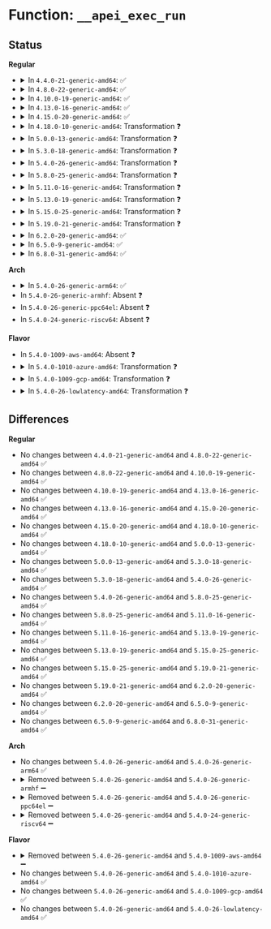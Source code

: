 # Function: <code>__apei_exec_run</code>

## Status
<b>Regular</b>
<ul>
<li>
<details>
<summary>In <code>4.4.0-21-generic-amd64</code>: ✅</summary>

```c
int __apei_exec_run(struct apei_exec_context * ctx, u8 action, bool optional)
```

```json
{
  "name": "__apei_exec_run",
  "collision_type": "Unique Global",
  "inline_type": "No",
  "funcs": [
    {
      "addr": 18446744071583771440,
      "name": "__apei_exec_run",
      "external": true,
      "loc": "drivers/acpi/apei/apei-base.c:156",
      "file": "drivers/acpi/apei/apei-base.c",
      "inline": "seen, unknown",
      "caller_inline": [],
      "caller_func": [
        "drivers/acpi/apei/erst.c:erst_get_record_count",
        "drivers/acpi/apei/erst.c:erst_get_record_id_next",
        "drivers/acpi/apei/erst.c:erst_read",
        "drivers/acpi/apei/erst.c:erst_read",
        "drivers/acpi/apei/erst.c:erst_read",
        "drivers/acpi/apei/erst.c:erst_read",
        "drivers/acpi/apei/erst.c:erst_read",
        "drivers/acpi/apei/erst.c:erst_read",
        "drivers/acpi/apei/erst.c:erst_read",
        "drivers/acpi/apei/erst.c:erst_write",
        "drivers/acpi/apei/erst.c:erst_write",
        "drivers/acpi/apei/erst.c:erst_write",
        "drivers/acpi/apei/erst.c:erst_write",
        "drivers/acpi/apei/erst.c:erst_write",
        "drivers/acpi/apei/erst.c:erst_write"
      ]
    }
  ],
  "symbols": [
    {
      "addr": 18446744071583771440,
      "name": "__apei_exec_run",
      "section": ".text",
      "bind": "STB_GLOBAL",
      "size": 215
    }
  ]
}
```
</details>
</li>
<li>
<details>
<summary>In <code>4.8.0-22-generic-amd64</code>: ✅</summary>

```c
int __apei_exec_run(struct apei_exec_context * ctx, u8 action, bool optional)
```

```json
{
  "name": "__apei_exec_run",
  "collision_type": "Unique Global",
  "inline_type": "No",
  "funcs": [
    {
      "addr": 18446744071584097360,
      "name": "__apei_exec_run",
      "external": true,
      "loc": "drivers/acpi/apei/apei-base.c:156",
      "file": "drivers/acpi/apei/apei-base.c",
      "inline": "seen, unknown",
      "caller_inline": [],
      "caller_func": [
        "drivers/acpi/apei/erst.c:erst_read",
        "drivers/acpi/apei/erst.c:erst_read",
        "drivers/acpi/apei/erst.c:erst_read",
        "drivers/acpi/apei/erst.c:erst_read",
        "drivers/acpi/apei/erst.c:erst_read",
        "drivers/acpi/apei/erst.c:erst_read",
        "drivers/acpi/apei/erst.c:erst_read",
        "drivers/acpi/apei/erst.c:erst_write",
        "drivers/acpi/apei/erst.c:erst_write",
        "drivers/acpi/apei/erst.c:erst_write",
        "drivers/acpi/apei/erst.c:erst_write",
        "drivers/acpi/apei/erst.c:erst_write",
        "drivers/acpi/apei/erst.c:erst_write",
        "drivers/acpi/apei/erst.c:erst_get_record_id_next",
        "drivers/acpi/apei/erst.c:erst_get_record_count"
      ]
    }
  ],
  "symbols": [
    {
      "addr": 18446744071584097360,
      "name": "__apei_exec_run",
      "section": ".text",
      "bind": "STB_GLOBAL",
      "size": 215
    }
  ]
}
```
</details>
</li>
<li>
<details>
<summary>In <code>4.10.0-19-generic-amd64</code>: ✅</summary>

```c
int __apei_exec_run(struct apei_exec_context * ctx, u8 action, bool optional)
```

```json
{
  "name": "__apei_exec_run",
  "collision_type": "Unique Global",
  "inline_type": "No",
  "funcs": [
    {
      "addr": 18446744071584245296,
      "name": "__apei_exec_run",
      "external": true,
      "loc": "drivers/acpi/apei/apei-base.c:156",
      "file": "drivers/acpi/apei/apei-base.c",
      "inline": "seen, unknown",
      "caller_inline": [],
      "caller_func": [
        "drivers/acpi/apei/erst.c:erst_read",
        "drivers/acpi/apei/erst.c:erst_read",
        "drivers/acpi/apei/erst.c:erst_read",
        "drivers/acpi/apei/erst.c:erst_read",
        "drivers/acpi/apei/erst.c:erst_read",
        "drivers/acpi/apei/erst.c:erst_read",
        "drivers/acpi/apei/erst.c:erst_read",
        "drivers/acpi/apei/erst.c:erst_write",
        "drivers/acpi/apei/erst.c:erst_write",
        "drivers/acpi/apei/erst.c:erst_write",
        "drivers/acpi/apei/erst.c:erst_write",
        "drivers/acpi/apei/erst.c:erst_write",
        "drivers/acpi/apei/erst.c:erst_write",
        "drivers/acpi/apei/erst.c:erst_get_record_id_next",
        "drivers/acpi/apei/erst.c:erst_get_record_count"
      ]
    }
  ],
  "symbols": [
    {
      "addr": 18446744071584245296,
      "name": "__apei_exec_run",
      "section": ".text",
      "bind": "STB_GLOBAL",
      "size": 227
    }
  ]
}
```
</details>
</li>
<li>
<details>
<summary>In <code>4.13.0-16-generic-amd64</code>: ✅</summary>

```c
int __apei_exec_run(struct apei_exec_context * ctx, u8 action, bool optional)
```

```json
{
  "name": "__apei_exec_run",
  "collision_type": "Unique Global",
  "inline_type": "No",
  "funcs": [
    {
      "addr": 18446744071584322912,
      "name": "__apei_exec_run",
      "external": true,
      "loc": "drivers/acpi/apei/apei-base.c:156",
      "file": "drivers/acpi/apei/apei-base.c",
      "inline": "seen, unknown",
      "caller_inline": [],
      "caller_func": [
        "drivers/acpi/apei/erst.c:erst_read",
        "drivers/acpi/apei/erst.c:erst_read",
        "drivers/acpi/apei/erst.c:erst_read",
        "drivers/acpi/apei/erst.c:erst_read",
        "drivers/acpi/apei/erst.c:erst_read",
        "drivers/acpi/apei/erst.c:erst_read",
        "drivers/acpi/apei/erst.c:erst_read",
        "drivers/acpi/apei/erst.c:erst_write",
        "drivers/acpi/apei/erst.c:erst_write",
        "drivers/acpi/apei/erst.c:erst_write",
        "drivers/acpi/apei/erst.c:erst_write",
        "drivers/acpi/apei/erst.c:erst_write",
        "drivers/acpi/apei/erst.c:erst_write",
        "drivers/acpi/apei/erst.c:erst_get_record_id_next",
        "drivers/acpi/apei/erst.c:erst_get_record_count"
      ]
    }
  ],
  "symbols": [
    {
      "addr": 18446744071584322912,
      "name": "__apei_exec_run",
      "section": ".text",
      "bind": "STB_GLOBAL",
      "size": 196
    }
  ]
}
```
</details>
</li>
<li>
<details>
<summary>In <code>4.15.0-20-generic-amd64</code>: ✅</summary>

```c
int __apei_exec_run(struct apei_exec_context * ctx, u8 action, bool optional)
```

```json
{
  "name": "__apei_exec_run",
  "collision_type": "Unique Global",
  "inline_type": "No",
  "funcs": [
    {
      "addr": 18446744071584727232,
      "name": "__apei_exec_run",
      "external": true,
      "loc": "drivers/acpi/apei/apei-base.c:156",
      "file": "drivers/acpi/apei/apei-base.c",
      "inline": "seen, unknown",
      "caller_inline": [],
      "caller_func": [
        "drivers/acpi/apei/erst.c:erst_read",
        "drivers/acpi/apei/erst.c:erst_read",
        "drivers/acpi/apei/erst.c:erst_read",
        "drivers/acpi/apei/erst.c:erst_read",
        "drivers/acpi/apei/erst.c:erst_read",
        "drivers/acpi/apei/erst.c:erst_read",
        "drivers/acpi/apei/erst.c:erst_read",
        "drivers/acpi/apei/erst.c:erst_write",
        "drivers/acpi/apei/erst.c:erst_write",
        "drivers/acpi/apei/erst.c:erst_write",
        "drivers/acpi/apei/erst.c:erst_write",
        "drivers/acpi/apei/erst.c:erst_write",
        "drivers/acpi/apei/erst.c:erst_write",
        "drivers/acpi/apei/erst.c:erst_get_record_id_next",
        "drivers/acpi/apei/erst.c:erst_get_record_count"
      ]
    }
  ],
  "symbols": [
    {
      "addr": 18446744071584727232,
      "name": "__apei_exec_run",
      "section": ".text",
      "bind": "STB_GLOBAL",
      "size": 199
    }
  ]
}
```
</details>
</li>
<li>
<details>
<summary>In <code>4.18.0-10-generic-amd64</code>: Transformation ❓</summary>

```c
int __apei_exec_run(struct apei_exec_context * ctx, u8 action, bool optional)
```

```json
{
  "name": "__apei_exec_run",
  "collision_type": "Unique Global",
  "inline_type": "No",
  "funcs": [
    {
      "addr": 0,
      "name": "__apei_exec_run",
      "external": true,
      "loc": "drivers/acpi/apei/apei-base.c:156",
      "file": "drivers/acpi/apei/apei-base.c",
      "inline": "seen, unknown",
      "caller_inline": [],
      "caller_func": [
        "drivers/acpi/apei/erst.c:erst_read",
        "drivers/acpi/apei/erst.c:erst_read",
        "drivers/acpi/apei/erst.c:erst_read",
        "drivers/acpi/apei/erst.c:erst_read",
        "drivers/acpi/apei/erst.c:erst_read",
        "drivers/acpi/apei/erst.c:erst_read",
        "drivers/acpi/apei/erst.c:erst_read",
        "drivers/acpi/apei/erst.c:erst_write",
        "drivers/acpi/apei/erst.c:erst_write",
        "drivers/acpi/apei/erst.c:erst_write",
        "drivers/acpi/apei/erst.c:erst_write",
        "drivers/acpi/apei/erst.c:erst_write",
        "drivers/acpi/apei/erst.c:erst_write",
        "drivers/acpi/apei/erst.c:erst_get_record_id_next",
        "drivers/acpi/apei/erst.c:erst_get_record_count"
      ]
    }
  ],
  "symbols": [
    {
      "addr": 18446744071584959806,
      "name": "__apei_exec_run.cold.6",
      "section": ".text",
      "bind": "STB_LOCAL",
      "size": 24
    },
    {
      "addr": 18446744071584955888,
      "name": "__apei_exec_run",
      "section": ".text",
      "bind": "STB_GLOBAL",
      "size": 186
    }
  ]
}
```
</details>
</li>
<li>
<details>
<summary>In <code>5.0.0-13-generic-amd64</code>: Transformation ❓</summary>

```c
int __apei_exec_run(struct apei_exec_context * ctx, u8 action, bool optional)
```

```json
{
  "name": "__apei_exec_run",
  "collision_type": "Unique Global",
  "inline_type": "No",
  "funcs": [
    {
      "addr": 0,
      "name": "__apei_exec_run",
      "external": true,
      "loc": "drivers/acpi/apei/apei-base.c:156",
      "file": "drivers/acpi/apei/apei-base.c",
      "inline": "seen, unknown",
      "caller_inline": [],
      "caller_func": [
        "drivers/acpi/apei/erst.c:erst_read",
        "drivers/acpi/apei/erst.c:erst_read",
        "drivers/acpi/apei/erst.c:erst_read",
        "drivers/acpi/apei/erst.c:erst_read",
        "drivers/acpi/apei/erst.c:erst_read",
        "drivers/acpi/apei/erst.c:erst_read",
        "drivers/acpi/apei/erst.c:erst_read",
        "drivers/acpi/apei/erst.c:erst_write",
        "drivers/acpi/apei/erst.c:erst_write",
        "drivers/acpi/apei/erst.c:erst_write",
        "drivers/acpi/apei/erst.c:erst_write",
        "drivers/acpi/apei/erst.c:erst_write",
        "drivers/acpi/apei/erst.c:erst_write",
        "drivers/acpi/apei/erst.c:erst_get_record_id_next",
        "drivers/acpi/apei/erst.c:erst_get_record_count"
      ]
    }
  ],
  "symbols": [
    {
      "addr": 18446744071585064174,
      "name": "__apei_exec_run.cold.6",
      "section": ".text",
      "bind": "STB_LOCAL",
      "size": 24
    },
    {
      "addr": 18446744071585060256,
      "name": "__apei_exec_run",
      "section": ".text",
      "bind": "STB_GLOBAL",
      "size": 186
    }
  ]
}
```
</details>
</li>
<li>
<details>
<summary>In <code>5.3.0-18-generic-amd64</code>: Transformation ❓</summary>

```c
int __apei_exec_run(struct apei_exec_context * ctx, u8 action, bool optional)
```

```json
{
  "name": "__apei_exec_run",
  "collision_type": "Unique Global",
  "inline_type": "No",
  "funcs": [
    {
      "addr": 0,
      "name": "__apei_exec_run",
      "external": true,
      "loc": "drivers/acpi/apei/apei-base.c:148",
      "file": "drivers/acpi/apei/apei-base.c",
      "inline": "seen, unknown",
      "caller_inline": [],
      "caller_func": [
        "drivers/acpi/apei/erst.c:erst_read",
        "drivers/acpi/apei/erst.c:erst_read",
        "drivers/acpi/apei/erst.c:erst_read",
        "drivers/acpi/apei/erst.c:erst_read",
        "drivers/acpi/apei/erst.c:erst_read",
        "drivers/acpi/apei/erst.c:erst_read",
        "drivers/acpi/apei/erst.c:erst_read",
        "drivers/acpi/apei/erst.c:erst_write",
        "drivers/acpi/apei/erst.c:erst_write",
        "drivers/acpi/apei/erst.c:erst_write",
        "drivers/acpi/apei/erst.c:erst_write",
        "drivers/acpi/apei/erst.c:erst_write",
        "drivers/acpi/apei/erst.c:erst_write",
        "drivers/acpi/apei/erst.c:erst_get_record_id_next",
        "drivers/acpi/apei/erst.c:erst_get_record_count"
      ]
    }
  ],
  "symbols": [
    {
      "addr": 18446744071585268350,
      "name": "__apei_exec_run.cold",
      "section": ".text",
      "bind": "STB_LOCAL",
      "size": 25
    },
    {
      "addr": 18446744071585264464,
      "name": "__apei_exec_run",
      "section": ".text",
      "bind": "STB_GLOBAL",
      "size": 187
    }
  ]
}
```
</details>
</li>
<li>
<details>
<summary>In <code>5.4.0-26-generic-amd64</code>: Transformation ❓</summary>

```c
int __apei_exec_run(struct apei_exec_context * ctx, u8 action, bool optional)
```

```json
{
  "name": "__apei_exec_run",
  "collision_type": "Unique Global",
  "inline_type": "No",
  "funcs": [
    {
      "addr": 0,
      "name": "__apei_exec_run",
      "external": true,
      "loc": "drivers/acpi/apei/apei-base.c:148",
      "file": "drivers/acpi/apei/apei-base.c",
      "inline": "seen, unknown",
      "caller_inline": [],
      "caller_func": [
        "drivers/acpi/apei/erst.c:erst_read",
        "drivers/acpi/apei/erst.c:erst_read",
        "drivers/acpi/apei/erst.c:erst_read",
        "drivers/acpi/apei/erst.c:erst_read",
        "drivers/acpi/apei/erst.c:erst_read",
        "drivers/acpi/apei/erst.c:erst_read",
        "drivers/acpi/apei/erst.c:erst_read",
        "drivers/acpi/apei/erst.c:erst_write",
        "drivers/acpi/apei/erst.c:erst_write",
        "drivers/acpi/apei/erst.c:erst_write",
        "drivers/acpi/apei/erst.c:erst_write",
        "drivers/acpi/apei/erst.c:erst_write",
        "drivers/acpi/apei/erst.c:erst_write",
        "drivers/acpi/apei/erst.c:erst_get_record_id_next",
        "drivers/acpi/apei/erst.c:erst_get_record_count"
      ]
    }
  ],
  "symbols": [
    {
      "addr": 18446744071585406302,
      "name": "__apei_exec_run.cold",
      "section": ".text",
      "bind": "STB_LOCAL",
      "size": 25
    },
    {
      "addr": 18446744071585402416,
      "name": "__apei_exec_run",
      "section": ".text",
      "bind": "STB_GLOBAL",
      "size": 187
    }
  ]
}
```
</details>
</li>
<li>
<details>
<summary>In <code>5.8.0-25-generic-amd64</code>: Transformation ❓</summary>

```c
int __apei_exec_run(struct apei_exec_context * ctx, u8 action, bool optional)
```

```json
{
  "name": "__apei_exec_run",
  "collision_type": "Unique Global",
  "inline_type": "No",
  "funcs": [
    {
      "addr": 0,
      "name": "__apei_exec_run",
      "external": true,
      "loc": "drivers/acpi/apei/apei-base.c:148",
      "file": "drivers/acpi/apei/apei-base.c",
      "inline": "seen, unknown",
      "caller_inline": [],
      "caller_func": [
        "drivers/acpi/apei/erst.c:__erst_clear_from_storage",
        "drivers/acpi/apei/erst.c:__erst_clear_from_storage",
        "drivers/acpi/apei/erst.c:__erst_clear_from_storage",
        "drivers/acpi/apei/erst.c:__erst_clear_from_storage",
        "drivers/acpi/apei/erst.c:__erst_clear_from_storage",
        "drivers/acpi/apei/erst.c:__erst_clear_from_storage",
        "drivers/acpi/apei/erst.c:__erst_record_id_cache_add_one",
        "drivers/acpi/apei/erst.c:erst_get_record_count"
      ]
    }
  ],
  "symbols": [
    {
      "addr": 18446744071586115875,
      "name": "__apei_exec_run.cold",
      "section": ".text",
      "bind": "STB_LOCAL",
      "size": 26
    },
    {
      "addr": 18446744071586111184,
      "name": "__apei_exec_run",
      "section": ".text",
      "bind": "STB_GLOBAL",
      "size": 197
    }
  ]
}
```
</details>
</li>
<li>
<details>
<summary>In <code>5.11.0-16-generic-amd64</code>: Transformation ❓</summary>

```c
int __apei_exec_run(struct apei_exec_context * ctx, u8 action, bool optional)
```

```json
{
  "name": "__apei_exec_run",
  "collision_type": "Unique Global",
  "inline_type": "No",
  "funcs": [
    {
      "addr": 0,
      "name": "__apei_exec_run",
      "external": true,
      "loc": "drivers/acpi/apei/apei-base.c:148",
      "file": "drivers/acpi/apei/apei-base.c",
      "inline": "seen, unknown",
      "caller_inline": [],
      "caller_func": [
        "drivers/acpi/apei/erst.c:__erst_clear_from_storage",
        "drivers/acpi/apei/erst.c:__erst_clear_from_storage",
        "drivers/acpi/apei/erst.c:__erst_clear_from_storage",
        "drivers/acpi/apei/erst.c:__erst_clear_from_storage",
        "drivers/acpi/apei/erst.c:__erst_clear_from_storage",
        "drivers/acpi/apei/erst.c:__erst_clear_from_storage",
        "drivers/acpi/apei/erst.c:__erst_record_id_cache_add_one",
        "drivers/acpi/apei/erst.c:erst_get_record_count"
      ]
    }
  ],
  "symbols": [
    {
      "addr": 18446744071591441202,
      "name": "__apei_exec_run.cold",
      "section": ".text",
      "bind": "STB_LOCAL",
      "size": 26
    },
    {
      "addr": 18446744071586231520,
      "name": "__apei_exec_run",
      "section": ".text",
      "bind": "STB_GLOBAL",
      "size": 197
    }
  ]
}
```
</details>
</li>
<li>
<details>
<summary>In <code>5.13.0-19-generic-amd64</code>: Transformation ❓</summary>

```c
int __apei_exec_run(struct apei_exec_context * ctx, u8 action, bool optional)
```

```json
{
  "name": "__apei_exec_run",
  "collision_type": "Unique Global",
  "inline_type": "No",
  "funcs": [
    {
      "addr": 0,
      "name": "__apei_exec_run",
      "external": true,
      "loc": "drivers/acpi/apei/apei-base.c:148",
      "file": "drivers/acpi/apei/apei-base.c",
      "inline": "seen, unknown",
      "caller_inline": [],
      "caller_func": [
        "drivers/acpi/apei/erst.c:erst_read",
        "drivers/acpi/apei/erst.c:erst_read",
        "drivers/acpi/apei/erst.c:erst_read",
        "drivers/acpi/apei/erst.c:erst_read",
        "drivers/acpi/apei/erst.c:erst_read",
        "drivers/acpi/apei/erst.c:erst_read",
        "drivers/acpi/apei/erst.c:erst_read",
        "drivers/acpi/apei/erst.c:erst_write",
        "drivers/acpi/apei/erst.c:erst_write",
        "drivers/acpi/apei/erst.c:erst_write",
        "drivers/acpi/apei/erst.c:erst_write",
        "drivers/acpi/apei/erst.c:erst_write",
        "drivers/acpi/apei/erst.c:erst_write",
        "drivers/acpi/apei/erst.c:__erst_record_id_cache_add_one",
        "drivers/acpi/apei/erst.c:erst_get_record_count"
      ]
    }
  ],
  "symbols": [
    {
      "addr": 18446744071591382308,
      "name": "__apei_exec_run.cold",
      "section": ".text",
      "bind": "STB_LOCAL",
      "size": 25
    },
    {
      "addr": 18446744071586106160,
      "name": "__apei_exec_run",
      "section": ".text",
      "bind": "STB_GLOBAL",
      "size": 187
    }
  ]
}
```
</details>
</li>
<li>
<details>
<summary>In <code>5.15.0-25-generic-amd64</code>: Transformation ❓</summary>

```c
int __apei_exec_run(struct apei_exec_context * ctx, u8 action, bool optional)
```

```json
{
  "name": "__apei_exec_run",
  "collision_type": "Unique Global",
  "inline_type": "No",
  "funcs": [
    {
      "addr": 0,
      "name": "__apei_exec_run",
      "external": true,
      "loc": "drivers/acpi/apei/apei-base.c:148",
      "file": "drivers/acpi/apei/apei-base.c",
      "inline": "seen, unknown",
      "caller_inline": [],
      "caller_func": [
        "drivers/acpi/apei/erst.c:erst_read",
        "drivers/acpi/apei/erst.c:erst_read",
        "drivers/acpi/apei/erst.c:erst_read",
        "drivers/acpi/apei/erst.c:erst_read",
        "drivers/acpi/apei/erst.c:erst_read",
        "drivers/acpi/apei/erst.c:erst_read",
        "drivers/acpi/apei/erst.c:erst_read",
        "drivers/acpi/apei/erst.c:erst_write",
        "drivers/acpi/apei/erst.c:erst_write",
        "drivers/acpi/apei/erst.c:erst_write",
        "drivers/acpi/apei/erst.c:erst_write",
        "drivers/acpi/apei/erst.c:erst_write",
        "drivers/acpi/apei/erst.c:erst_write",
        "drivers/acpi/apei/erst.c:__erst_record_id_cache_add_one",
        "drivers/acpi/apei/erst.c:erst_get_record_count"
      ]
    }
  ],
  "symbols": [
    {
      "addr": 18446744071592419454,
      "name": "__apei_exec_run.cold",
      "section": ".text",
      "bind": "STB_LOCAL",
      "size": 25
    },
    {
      "addr": 18446744071586606192,
      "name": "__apei_exec_run",
      "section": ".text",
      "bind": "STB_GLOBAL",
      "size": 187
    }
  ]
}
```
</details>
</li>
<li>
<details>
<summary>In <code>5.19.0-21-generic-amd64</code>: Transformation ❓</summary>

```c
int __apei_exec_run(struct apei_exec_context * ctx, u8 action, bool optional)
```

```json
{
  "name": "__apei_exec_run",
  "collision_type": "Unique Global",
  "inline_type": "No",
  "funcs": [
    {
      "addr": 0,
      "name": "__apei_exec_run",
      "external": true,
      "loc": "drivers/acpi/apei/apei-base.c:148",
      "file": "drivers/acpi/apei/apei-base.c",
      "inline": "seen, unknown",
      "caller_inline": [],
      "caller_func": [
        "drivers/acpi/apei/erst.c:erst_read",
        "drivers/acpi/apei/erst.c:erst_read",
        "drivers/acpi/apei/erst.c:erst_read",
        "drivers/acpi/apei/erst.c:erst_read",
        "drivers/acpi/apei/erst.c:erst_read",
        "drivers/acpi/apei/erst.c:erst_read",
        "drivers/acpi/apei/erst.c:erst_read",
        "drivers/acpi/apei/erst.c:erst_write",
        "drivers/acpi/apei/erst.c:erst_write",
        "drivers/acpi/apei/erst.c:erst_write",
        "drivers/acpi/apei/erst.c:erst_write",
        "drivers/acpi/apei/erst.c:erst_write",
        "drivers/acpi/apei/erst.c:erst_write",
        "drivers/acpi/apei/erst.c:__erst_record_id_cache_add_one",
        "drivers/acpi/apei/erst.c:erst_get_record_count"
      ]
    }
  ],
  "symbols": [
    {
      "addr": 18446744071594287346,
      "name": "__apei_exec_run.cold",
      "section": ".text",
      "bind": "STB_LOCAL",
      "size": 24
    },
    {
      "addr": 18446744071587869360,
      "name": "__apei_exec_run",
      "section": ".text",
      "bind": "STB_GLOBAL",
      "size": 196
    }
  ]
}
```
</details>
</li>
<li>
<details>
<summary>In <code>6.2.0-20-generic-amd64</code>: ✅</summary>

```c
int __apei_exec_run(struct apei_exec_context * ctx, u8 action, bool optional)
```

```json
{
  "name": "__apei_exec_run",
  "collision_type": "Unique Global",
  "inline_type": "No",
  "funcs": [
    {
      "addr": 18446744071589214448,
      "name": "__apei_exec_run",
      "external": true,
      "loc": "drivers/acpi/apei/apei-base.c:145",
      "file": "drivers/acpi/apei/apei-base.c",
      "inline": "seen, unknown",
      "caller_inline": [],
      "caller_func": [
        "drivers/acpi/apei/erst.c:__erst_read",
        "drivers/acpi/apei/erst.c:__erst_read",
        "drivers/acpi/apei/erst.c:__erst_read",
        "drivers/acpi/apei/erst.c:__erst_read",
        "drivers/acpi/apei/erst.c:__erst_read",
        "drivers/acpi/apei/erst.c:__erst_read",
        "drivers/acpi/apei/erst.c:__erst_read",
        "drivers/acpi/apei/erst.c:erst_write",
        "drivers/acpi/apei/erst.c:erst_write",
        "drivers/acpi/apei/erst.c:erst_write",
        "drivers/acpi/apei/erst.c:erst_write",
        "drivers/acpi/apei/erst.c:erst_write",
        "drivers/acpi/apei/erst.c:erst_write",
        "drivers/acpi/apei/erst.c:__erst_record_id_cache_add_one",
        "drivers/acpi/apei/erst.c:erst_get_record_count"
      ]
    }
  ],
  "symbols": [
    {
      "addr": 18446744071589214448,
      "name": "__apei_exec_run",
      "section": ".text",
      "bind": "STB_GLOBAL",
      "size": 228
    }
  ]
}
```
</details>
</li>
<li>
<details>
<summary>In <code>6.5.0-9-generic-amd64</code>: ✅</summary>

```c
int __apei_exec_run(struct apei_exec_context * ctx, u8 action, bool optional)
```

```json
{
  "name": "__apei_exec_run",
  "collision_type": "Unique Global",
  "inline_type": "No",
  "funcs": [
    {
      "addr": 18446744071589510928,
      "name": "__apei_exec_run",
      "external": true,
      "loc": "drivers/acpi/apei/apei-base.c:145",
      "file": "drivers/acpi/apei/apei-base.c",
      "inline": "seen, unknown",
      "caller_inline": [],
      "caller_func": [
        "drivers/acpi/apei/erst.c:__erst_read",
        "drivers/acpi/apei/erst.c:__erst_read",
        "drivers/acpi/apei/erst.c:__erst_read",
        "drivers/acpi/apei/erst.c:__erst_read",
        "drivers/acpi/apei/erst.c:__erst_read",
        "drivers/acpi/apei/erst.c:__erst_read",
        "drivers/acpi/apei/erst.c:__erst_read",
        "drivers/acpi/apei/erst.c:erst_write",
        "drivers/acpi/apei/erst.c:erst_write",
        "drivers/acpi/apei/erst.c:erst_write",
        "drivers/acpi/apei/erst.c:erst_write",
        "drivers/acpi/apei/erst.c:erst_write",
        "drivers/acpi/apei/erst.c:erst_write",
        "drivers/acpi/apei/erst.c:__erst_record_id_cache_add_one",
        "drivers/acpi/apei/erst.c:erst_get_record_count"
      ]
    }
  ],
  "symbols": [
    {
      "addr": 18446744071589510928,
      "name": "__apei_exec_run",
      "section": ".text",
      "bind": "STB_GLOBAL",
      "size": 235
    }
  ]
}
```
</details>
</li>
<li>
<details>
<summary>In <code>6.8.0-31-generic-amd64</code>: ✅</summary>

```c
int __apei_exec_run(struct apei_exec_context * ctx, u8 action, bool optional)
```

```json
{
  "name": "__apei_exec_run",
  "collision_type": "Unique Global",
  "inline_type": "No",
  "funcs": [
    {
      "addr": 18446744071589818592,
      "name": "__apei_exec_run",
      "external": true,
      "loc": "drivers/acpi/apei/apei-base.c:145",
      "file": "drivers/acpi/apei/apei-base.c",
      "inline": "seen, unknown",
      "caller_inline": [],
      "caller_func": [
        "drivers/acpi/apei/erst.c:__erst_read",
        "drivers/acpi/apei/erst.c:__erst_read",
        "drivers/acpi/apei/erst.c:__erst_read",
        "drivers/acpi/apei/erst.c:__erst_read",
        "drivers/acpi/apei/erst.c:__erst_read",
        "drivers/acpi/apei/erst.c:__erst_read",
        "drivers/acpi/apei/erst.c:__erst_read",
        "drivers/acpi/apei/erst.c:erst_write",
        "drivers/acpi/apei/erst.c:erst_write",
        "drivers/acpi/apei/erst.c:erst_write",
        "drivers/acpi/apei/erst.c:erst_write",
        "drivers/acpi/apei/erst.c:erst_write",
        "drivers/acpi/apei/erst.c:erst_write",
        "drivers/acpi/apei/erst.c:__erst_record_id_cache_add_one",
        "drivers/acpi/apei/erst.c:erst_get_record_count"
      ]
    }
  ],
  "symbols": [
    {
      "addr": 18446744071589818592,
      "name": "__apei_exec_run",
      "section": ".text",
      "bind": "STB_GLOBAL",
      "size": 235
    }
  ]
}
```
</details>
</li>
</ul>
<b>Arch</b>
<ul>
<li>
<details>
<summary>In <code>5.4.0-26-generic-arm64</code>: ✅</summary>

```c
int __apei_exec_run(struct apei_exec_context * ctx, u8 action, bool optional)
```

```json
{
  "name": "__apei_exec_run",
  "collision_type": "Unique Global",
  "inline_type": "No",
  "funcs": [
    {
      "addr": 18446603336497674944,
      "name": "__apei_exec_run",
      "external": true,
      "loc": "drivers/acpi/apei/apei-base.c:148",
      "file": "drivers/acpi/apei/apei-base.c",
      "inline": "seen, unknown",
      "caller_inline": [],
      "caller_func": [
        "drivers/acpi/apei/erst.c:erst_read",
        "drivers/acpi/apei/erst.c:erst_read",
        "drivers/acpi/apei/erst.c:erst_read",
        "drivers/acpi/apei/erst.c:erst_read",
        "drivers/acpi/apei/erst.c:erst_read",
        "drivers/acpi/apei/erst.c:erst_read",
        "drivers/acpi/apei/erst.c:erst_read",
        "drivers/acpi/apei/erst.c:erst_get_record_id_next",
        "drivers/acpi/apei/erst.c:erst_get_record_count"
      ]
    }
  ],
  "symbols": [
    {
      "addr": 18446603336497674944,
      "name": "__apei_exec_run",
      "section": ".text",
      "bind": "STB_GLOBAL",
      "size": 260
    }
  ]
}
```
</details>
</li>
<li>
In <code>5.4.0-26-generic-armhf</code>: Absent ❓
</li>
<li>
In <code>5.4.0-26-generic-ppc64el</code>: Absent ❓
</li>
<li>
In <code>5.4.0-24-generic-riscv64</code>: Absent ❓
</li>
</ul>
<b>Flavor</b>
<ul>
<li>
In <code>5.4.0-1009-aws-amd64</code>: Absent ❓
</li>
<li>
<details>
<summary>In <code>5.4.0-1010-azure-amd64</code>: Transformation ❓</summary>

```c
int __apei_exec_run(struct apei_exec_context * ctx, u8 action, bool optional)
```

```json
{
  "name": "__apei_exec_run",
  "collision_type": "Unique Global",
  "inline_type": "No",
  "funcs": [
    {
      "addr": 0,
      "name": "__apei_exec_run",
      "external": true,
      "loc": "drivers/acpi/apei/apei-base.c:148",
      "file": "drivers/acpi/apei/apei-base.c",
      "inline": "seen, unknown",
      "caller_inline": [],
      "caller_func": [
        "drivers/acpi/apei/erst.c:erst_read",
        "drivers/acpi/apei/erst.c:erst_read",
        "drivers/acpi/apei/erst.c:erst_read",
        "drivers/acpi/apei/erst.c:erst_read",
        "drivers/acpi/apei/erst.c:erst_read",
        "drivers/acpi/apei/erst.c:erst_read",
        "drivers/acpi/apei/erst.c:erst_read",
        "drivers/acpi/apei/erst.c:erst_get_record_id_next",
        "drivers/acpi/apei/erst.c:erst_get_record_count"
      ]
    }
  ],
  "symbols": [
    {
      "addr": 18446744071585128814,
      "name": "__apei_exec_run.cold",
      "section": ".text",
      "bind": "STB_LOCAL",
      "size": 25
    },
    {
      "addr": 18446744071585124928,
      "name": "__apei_exec_run",
      "section": ".text",
      "bind": "STB_GLOBAL",
      "size": 187
    }
  ]
}
```
</details>
</li>
<li>
<details>
<summary>In <code>5.4.0-1009-gcp-amd64</code>: Transformation ❓</summary>

```c
int __apei_exec_run(struct apei_exec_context * ctx, u8 action, bool optional)
```

```json
{
  "name": "__apei_exec_run",
  "collision_type": "Unique Global",
  "inline_type": "No",
  "funcs": [
    {
      "addr": 0,
      "name": "__apei_exec_run",
      "external": true,
      "loc": "drivers/acpi/apei/apei-base.c:148",
      "file": "drivers/acpi/apei/apei-base.c",
      "inline": "seen, unknown",
      "caller_inline": [],
      "caller_func": [
        "drivers/acpi/apei/erst.c:erst_read",
        "drivers/acpi/apei/erst.c:erst_read",
        "drivers/acpi/apei/erst.c:erst_read",
        "drivers/acpi/apei/erst.c:erst_read",
        "drivers/acpi/apei/erst.c:erst_read",
        "drivers/acpi/apei/erst.c:erst_read",
        "drivers/acpi/apei/erst.c:erst_read",
        "drivers/acpi/apei/erst.c:erst_write",
        "drivers/acpi/apei/erst.c:erst_write",
        "drivers/acpi/apei/erst.c:erst_write",
        "drivers/acpi/apei/erst.c:erst_write",
        "drivers/acpi/apei/erst.c:erst_write",
        "drivers/acpi/apei/erst.c:erst_write",
        "drivers/acpi/apei/erst.c:erst_get_record_id_next",
        "drivers/acpi/apei/erst.c:erst_get_record_count"
      ]
    }
  ],
  "symbols": [
    {
      "addr": 18446744071585356702,
      "name": "__apei_exec_run.cold",
      "section": ".text",
      "bind": "STB_LOCAL",
      "size": 25
    },
    {
      "addr": 18446744071585352816,
      "name": "__apei_exec_run",
      "section": ".text",
      "bind": "STB_GLOBAL",
      "size": 187
    }
  ]
}
```
</details>
</li>
<li>
<details>
<summary>In <code>5.4.0-26-lowlatency-amd64</code>: Transformation ❓</summary>

```c
int __apei_exec_run(struct apei_exec_context * ctx, u8 action, bool optional)
```

```json
{
  "name": "__apei_exec_run",
  "collision_type": "Unique Global",
  "inline_type": "No",
  "funcs": [
    {
      "addr": 0,
      "name": "__apei_exec_run",
      "external": true,
      "loc": "drivers/acpi/apei/apei-base.c:148",
      "file": "drivers/acpi/apei/apei-base.c",
      "inline": "seen, unknown",
      "caller_inline": [],
      "caller_func": [
        "drivers/acpi/apei/erst.c:erst_read",
        "drivers/acpi/apei/erst.c:erst_read",
        "drivers/acpi/apei/erst.c:erst_read",
        "drivers/acpi/apei/erst.c:erst_read",
        "drivers/acpi/apei/erst.c:erst_read",
        "drivers/acpi/apei/erst.c:erst_read",
        "drivers/acpi/apei/erst.c:erst_read",
        "drivers/acpi/apei/erst.c:erst_write",
        "drivers/acpi/apei/erst.c:erst_write",
        "drivers/acpi/apei/erst.c:erst_write",
        "drivers/acpi/apei/erst.c:erst_write",
        "drivers/acpi/apei/erst.c:erst_write",
        "drivers/acpi/apei/erst.c:erst_write",
        "drivers/acpi/apei/erst.c:erst_get_record_id_next",
        "drivers/acpi/apei/erst.c:erst_get_record_count"
      ]
    }
  ],
  "symbols": [
    {
      "addr": 18446744071585463982,
      "name": "__apei_exec_run.cold",
      "section": ".text",
      "bind": "STB_LOCAL",
      "size": 25
    },
    {
      "addr": 18446744071585460096,
      "name": "__apei_exec_run",
      "section": ".text",
      "bind": "STB_GLOBAL",
      "size": 187
    }
  ]
}
```
</details>
</li>
</ul>

## Differences
<b>Regular</b>
<ul>
<li>
No changes between <code>4.4.0-21-generic-amd64</code> and <code>4.8.0-22-generic-amd64</code> ✅
</li>
<li>
No changes between <code>4.8.0-22-generic-amd64</code> and <code>4.10.0-19-generic-amd64</code> ✅
</li>
<li>
No changes between <code>4.10.0-19-generic-amd64</code> and <code>4.13.0-16-generic-amd64</code> ✅
</li>
<li>
No changes between <code>4.13.0-16-generic-amd64</code> and <code>4.15.0-20-generic-amd64</code> ✅
</li>
<li>
No changes between <code>4.15.0-20-generic-amd64</code> and <code>4.18.0-10-generic-amd64</code> ✅
</li>
<li>
No changes between <code>4.18.0-10-generic-amd64</code> and <code>5.0.0-13-generic-amd64</code> ✅
</li>
<li>
No changes between <code>5.0.0-13-generic-amd64</code> and <code>5.3.0-18-generic-amd64</code> ✅
</li>
<li>
No changes between <code>5.3.0-18-generic-amd64</code> and <code>5.4.0-26-generic-amd64</code> ✅
</li>
<li>
No changes between <code>5.4.0-26-generic-amd64</code> and <code>5.8.0-25-generic-amd64</code> ✅
</li>
<li>
No changes between <code>5.8.0-25-generic-amd64</code> and <code>5.11.0-16-generic-amd64</code> ✅
</li>
<li>
No changes between <code>5.11.0-16-generic-amd64</code> and <code>5.13.0-19-generic-amd64</code> ✅
</li>
<li>
No changes between <code>5.13.0-19-generic-amd64</code> and <code>5.15.0-25-generic-amd64</code> ✅
</li>
<li>
No changes between <code>5.15.0-25-generic-amd64</code> and <code>5.19.0-21-generic-amd64</code> ✅
</li>
<li>
No changes between <code>5.19.0-21-generic-amd64</code> and <code>6.2.0-20-generic-amd64</code> ✅
</li>
<li>
No changes between <code>6.2.0-20-generic-amd64</code> and <code>6.5.0-9-generic-amd64</code> ✅
</li>
<li>
No changes between <code>6.5.0-9-generic-amd64</code> and <code>6.8.0-31-generic-amd64</code> ✅
</li>
</ul>
<b>Arch</b>
<ul>
<li>
No changes between <code>5.4.0-26-generic-amd64</code> and <code>5.4.0-26-generic-arm64</code> ✅
</li>
<li>
<details>
<summary>Removed between <code>5.4.0-26-generic-amd64</code> and <code>5.4.0-26-generic-armhf</code> ➖</summary>

```c
int __apei_exec_run(struct apei_exec_context * ctx, u8 action, bool optional)
```
</details>
</li>
<li>
<details>
<summary>Removed between <code>5.4.0-26-generic-amd64</code> and <code>5.4.0-26-generic-ppc64el</code> ➖</summary>

```c
int __apei_exec_run(struct apei_exec_context * ctx, u8 action, bool optional)
```
</details>
</li>
<li>
<details>
<summary>Removed between <code>5.4.0-26-generic-amd64</code> and <code>5.4.0-24-generic-riscv64</code> ➖</summary>

```c
int __apei_exec_run(struct apei_exec_context * ctx, u8 action, bool optional)
```
</details>
</li>
</ul>
<b>Flavor</b>
<ul>
<li>
<details>
<summary>Removed between <code>5.4.0-26-generic-amd64</code> and <code>5.4.0-1009-aws-amd64</code> ➖</summary>

```c
int __apei_exec_run(struct apei_exec_context * ctx, u8 action, bool optional)
```
</details>
</li>
<li>
No changes between <code>5.4.0-26-generic-amd64</code> and <code>5.4.0-1010-azure-amd64</code> ✅
</li>
<li>
No changes between <code>5.4.0-26-generic-amd64</code> and <code>5.4.0-1009-gcp-amd64</code> ✅
</li>
<li>
No changes between <code>5.4.0-26-generic-amd64</code> and <code>5.4.0-26-lowlatency-amd64</code> ✅
</li>
</ul>
